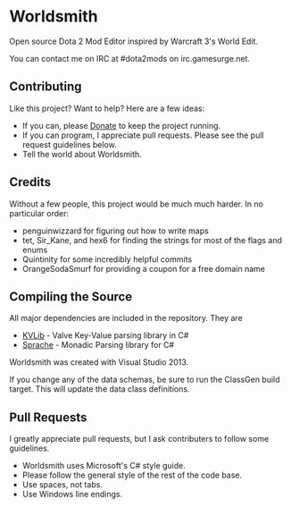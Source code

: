 Worldsmith
==========

Open source Dota 2 Mod Editor inspired by Warcraft 3's World Edit.  

You can contact me on IRC at #dota2mods on irc.gamesurge.net.  


## Contributing

Like this project? Want to help?  Here are a few ideas:

* If you can, please [Donate] to keep the project running.  
* If you can program, I appreciate pull requests.  Please see the pull request guidelines below.
* Tell the world about Worldsmith.  


## Credits

Without a few people, this project would be much much harder.  In no particular order:

* penguinwizzard for figuring out how to write maps
* tet, Sir_Kane, and hex6 for finding the strings for most of the flags and enums
* Quintinity for some incredibly helpful commits
* OrangeSodaSmurf for providing a coupon for a free domain name



## Compiling the Source

All major dependencies are included in the repository.  They are 
* [KVLib] - Valve Key-Value parsing library in C#
* [Sprache] - Monadic Parsing library for C# 

Worldsmith was created with Visual Studio 2013.

If you change any of the data schemas, be sure to run the ClassGen build target.  This will update the data class definitions.

## Pull Requests 
I greatly appreciate pull requests, but I ask contributers to follow some guidelines. 

* Worldsmith uses Microsoft's C# style guide.  
* Please follow the general style of the rest of the code base.
* Use spaces, not tabs.  
* Use Windows line endings.



[KVLib]: https://github.com/RoyAwesome/KVLib
[Sprache]: https://github.com/sprache/Sprache
[Donate]: https://www.paypal.com/cgi-bin/webscr?cmd=_donations&business=WF8XJ8SVQ9UAU&lc=US&item_name=Garrett%20Fleenor&item_number=Worldsmith&currency_code=USD&bn=PP%2dDonationsBF%3abtn_donate_SM%2egif%3aNonHosted
